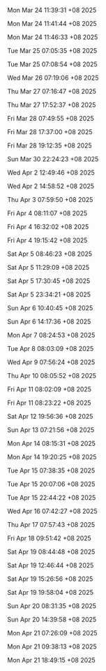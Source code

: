 

Mon Mar 24 11:39:31 +08 2025

Mon Mar 24 11:41:44 +08 2025

Mon Mar 24 11:46:33 +08 2025

Tue Mar 25 07:05:35 +08 2025

Tue Mar 25 07:08:54 +08 2025

Wed Mar 26 07:19:06 +08 2025

Thu Mar 27 07:16:47 +08 2025

Thu Mar 27 17:52:37 +08 2025

Fri Mar 28 07:49:55 +08 2025

Fri Mar 28 17:37:00 +08 2025

Fri Mar 28 19:12:35 +08 2025

Sun Mar 30 22:24:23 +08 2025

Wed Apr  2 12:49:46 +08 2025

Wed Apr  2 14:58:52 +08 2025

Thu Apr  3 07:59:50 +08 2025

Fri Apr  4 08:11:07 +08 2025

Fri Apr  4 16:32:02 +08 2025

Fri Apr  4 19:15:42 +08 2025

Sat Apr  5 08:46:23 +08 2025

Sat Apr  5 11:29:09 +08 2025

Sat Apr  5 17:30:45 +08 2025

Sat Apr  5 23:34:21 +08 2025

Sun Apr  6 10:40:45 +08 2025

Sun Apr  6 14:17:36 +08 2025

Mon Apr  7 08:24:53 +08 2025

Tue Apr  8 08:03:09 +08 2025

Wed Apr  9 07:56:24 +08 2025

Thu Apr 10 08:05:52 +08 2025

Fri Apr 11 08:02:09 +08 2025

Fri Apr 11 08:23:22 +08 2025

Sat Apr 12 19:56:36 +08 2025

Sun Apr 13 07:21:56 +08 2025

Mon Apr 14 08:15:31 +08 2025

Mon Apr 14 19:20:25 +08 2025

Tue Apr 15 07:38:35 +08 2025

Tue Apr 15 20:07:06 +08 2025

Tue Apr 15 22:44:22 +08 2025

Wed Apr 16 07:42:27 +08 2025

Thu Apr 17 07:57:43 +08 2025

Fri Apr 18 09:51:42 +08 2025

Sat Apr 19 08:44:48 +08 2025

Sat Apr 19 12:46:44 +08 2025

Sat Apr 19 15:26:56 +08 2025

Sat Apr 19 19:58:04 +08 2025

Sun Apr 20 08:31:35 +08 2025

Sun Apr 20 14:39:58 +08 2025

Mon Apr 21 07:26:09 +08 2025

Mon Apr 21 09:38:13 +08 2025

Mon Apr 21 18:49:15 +08 2025
